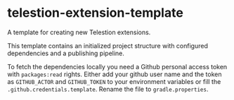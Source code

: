 # telestion-extension-template

A template for creating new Telestion extensions.

This template contains an initialized project structure with configured dependencies and a publishing pipeline.

To fetch the dependencies locally you need a Github personal access token with `packages:read` rights.
Either add your github user name and the token as `GITHUB_ACTOR` and `GITHUB_TOKEN` to your environment variables 
or fill the `.github.credentials.template`. Rename the file to `gradle.properties`.
